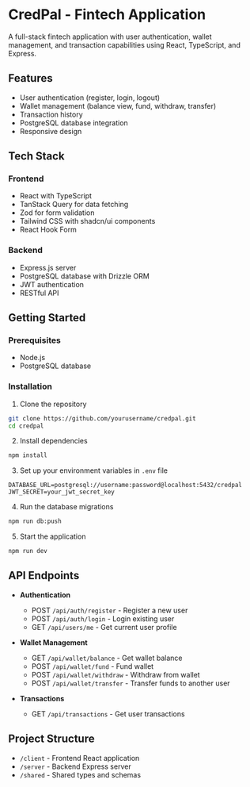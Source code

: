 # CredPal - Fintech Application

A full-stack fintech application with user authentication, wallet management, and transaction capabilities using React, TypeScript, and Express.

## Features

- User authentication (register, login, logout)
- Wallet management (balance view, fund, withdraw, transfer)
- Transaction history
- PostgreSQL database integration
- Responsive design

## Tech Stack

### Frontend
- React with TypeScript
- TanStack Query for data fetching
- Zod for form validation
- Tailwind CSS with shadcn/ui components
- React Hook Form

### Backend
- Express.js server
- PostgreSQL database with Drizzle ORM
- JWT authentication
- RESTful API

## Getting Started

### Prerequisites
- Node.js
- PostgreSQL database

### Installation

1. Clone the repository
```bash
git clone https://github.com/yourusername/credpal.git
cd credpal
```

2. Install dependencies
```bash
npm install
```

3. Set up your environment variables in `.env` file
```
DATABASE_URL=postgresql://username:password@localhost:5432/credpal
JWT_SECRET=your_jwt_secret_key
```

4. Run the database migrations
```bash
npm run db:push
```

5. Start the application
```bash
npm run dev
```

## API Endpoints

- **Authentication**
  - POST `/api/auth/register` - Register a new user
  - POST `/api/auth/login` - Login existing user
  - GET `/api/users/me` - Get current user profile

- **Wallet Management**
  - GET `/api/wallet/balance` - Get wallet balance
  - POST `/api/wallet/fund` - Fund wallet
  - POST `/api/wallet/withdraw` - Withdraw from wallet
  - POST `/api/wallet/transfer` - Transfer funds to another user

- **Transactions**
  - GET `/api/transactions` - Get user transactions

## Project Structure

- `/client` - Frontend React application
- `/server` - Backend Express server
- `/shared` - Shared types and schemas